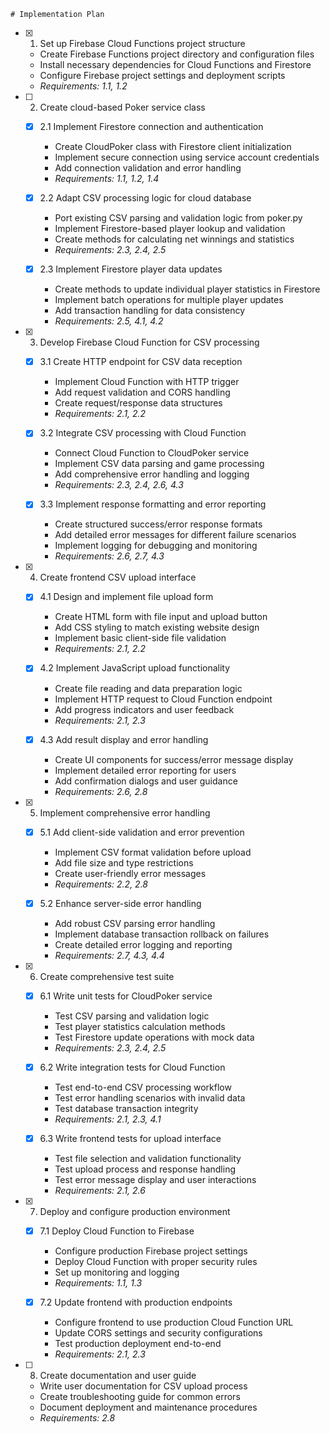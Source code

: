     # Implementation Plan

- [x] 1. Set up Firebase Cloud Functions project structure
  - Create Firebase Functions project directory and configuration files
  - Install necessary dependencies for Cloud Functions and Firestore
  - Configure Firebase project settings and deployment scripts
  - _Requirements: 1.1, 1.2_

- [ ] 2. Create cloud-based Poker service class
  - [x] 2.1 Implement Firestore connection and authentication
    - Create CloudPoker class with Firestore client initialization
    - Implement secure connection using service account credentials
    - Add connection validation and error handling
    - _Requirements: 1.1, 1.2, 1.4_

  - [x] 2.2 Adapt CSV processing logic for cloud database
    - Port existing CSV parsing and validation logic from poker.py
    - Implement Firestore-based player lookup and validation
    - Create methods for calculating net winnings and statistics
    - _Requirements: 2.3, 2.4, 2.5_

  - [x] 2.3 Implement Firestore player data updates
    - Create methods to update individual player statistics in Firestore
    - Implement batch operations for multiple player updates
    - Add transaction handling for data consistency
    - _Requirements: 2.5, 4.1, 4.2_

- [x] 3. Develop Firebase Cloud Function for CSV processing
  - [x] 3.1 Create HTTP endpoint for CSV data reception
    - Implement Cloud Function with HTTP trigger
    - Add request validation and CORS handling
    - Create request/response data structures
    - _Requirements: 2.1, 2.2_

  - [x] 3.2 Integrate CSV processing with Cloud Function
    - Connect Cloud Function to CloudPoker service
    - Implement CSV data parsing and game processing
    - Add comprehensive error handling and logging
    - _Requirements: 2.3, 2.4, 2.6, 4.3_

  - [x] 3.3 Implement response formatting and error reporting
    - Create structured success/error response formats
    - Add detailed error messages for different failure scenarios
    - Implement logging for debugging and monitoring
    - _Requirements: 2.6, 2.7, 4.3_

- [x] 4. Create frontend CSV upload interface
  - [x] 4.1 Design and implement file upload form
    - Create HTML form with file input and upload button
    - Add CSS styling to match existing website design
    - Implement basic client-side file validation
    - _Requirements: 2.1, 2.2_

  - [x] 4.2 Implement JavaScript upload functionality
    - Create file reading and data preparation logic
    - Implement HTTP request to Cloud Function endpoint
    - Add progress indicators and user feedback
    - _Requirements: 2.1, 2.3_

  - [x] 4.3 Add result display and error handling
    - Create UI components for success/error message display
    - Implement detailed error reporting for users
    - Add confirmation dialogs and user guidance
    - _Requirements: 2.6, 2.8_

- [x] 5. Implement comprehensive error handling
  - [x] 5.1 Add client-side validation and error prevention
    - Implement CSV format validation before upload
    - Add file size and type restrictions
    - Create user-friendly error messages
    - _Requirements: 2.2, 2.8_

  - [x] 5.2 Enhance server-side error handling
    - Add robust CSV parsing error handling
    - Implement database transaction rollback on failures
    - Create detailed error logging and reporting
    - _Requirements: 2.7, 4.3, 4.4_

- [x] 6. Create comprehensive test suite
  - [x] 6.1 Write unit tests for CloudPoker service
    - Test CSV parsing and validation logic
    - Test player statistics calculation methods
    - Test Firestore update operations with mock data
    - _Requirements: 2.3, 2.4, 2.5_

  - [x] 6.2 Write integration tests for Cloud Function
    - Test end-to-end CSV processing workflow
    - Test error handling scenarios with invalid data
    - Test database transaction integrity
    - _Requirements: 2.1, 2.3, 4.1_

  - [x] 6.3 Write frontend tests for upload interface
    - Test file selection and validation functionality
    - Test upload process and response handling
    - Test error message display and user interactions
    - _Requirements: 2.1, 2.6_

- [x] 7. Deploy and configure production environment
  - [x] 7.1 Deploy Cloud Function to Firebase
    - Configure production Firebase project settings
    - Deploy Cloud Function with proper security rules
    - Set up monitoring and logging
    - _Requirements: 1.1, 1.3_

  - [x] 7.2 Update frontend with production endpoints
    - Configure frontend to use production Cloud Function URL
    - Update CORS settings and security configurations
    - Test production deployment end-to-end
    - _Requirements: 2.1, 2.3_

- [ ] 8. Create documentation and user guide
  - Write user documentation for CSV upload process
  - Create troubleshooting guide for common errors
  - Document deployment and maintenance procedures
  - _Requirements: 2.8_